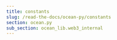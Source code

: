 ```yaml
---
title: constants
slug: /read-the-docs/ocean-py/constants
section: ocean.py
sub_section: ocean_lib.web3_internal
---
```

